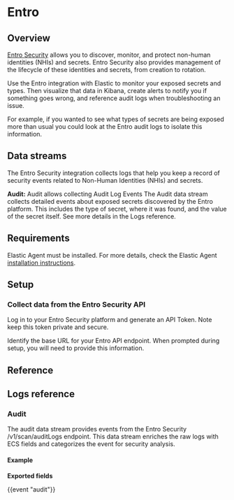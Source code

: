 # Entro

## Overview

[Entro Security](https://entro.security/) allows you to discover, monitor, and protect non-human identities (NHIs) and secrets. Entro Security also provides management of the lifecycle of these identities and secrets, from creation to rotation.

Use the Entro integration with Elastic to monitor your exposed secrets and types. Then visualize that data in Kibana, create alerts to notify you if something goes wrong, and reference audit logs when troubleshooting an issue.

For example, if you wanted to see what types of secrets are being exposed more than usual you could look at the Entro audit logs to isolate this information.

## Data streams
The Entro Security integration collects logs that help you keep a record of security events related to Non-Human Identities (NHIs) and secrets.

**Audit:** Audit allows collecting Audit Log Events
The Audit data stream collects detailed events about exposed secrets discovered by the Entro platform. This includes the type of secret, where it was found, and the value of the secret itself. See more details in the Logs reference.

## Requirements
Elastic Agent must be installed. For more details, check the Elastic Agent [installation instructions](docs-content://reference/fleet/install-elastic-agents.md).

## Setup

### Collect data from the Entro Security API

Log in to your Entro Security platform and generate an API Token. Note keep this token private and secure.

Identify the base URL for your Entro API endpoint. When prompted during setup, you will need to provide this information.

## Reference

## Logs reference

### Audit

The audit data stream provides events from the Entro Security /v1/scan/auditLogs endpoint. This data stream enriches the raw logs with ECS fields and categorizes the event for security analysis.

#### Example

**Exported fields**

{{event "audit"}}
